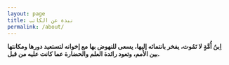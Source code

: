 ```yaml
---
layout: page
title: نبذة عن الكاتب
permalink: /about/
---
```


**اِبنُ أُمَّةٍ لا تَمُوت، يفخر بانتمائه إليها، يسعى للنهوض بها مع إخوانه لتستعيد دورها ومكانتها بين الأمم، وتعود رائدة العلم والحضارة عما كانت عليه من قبل.**







###
